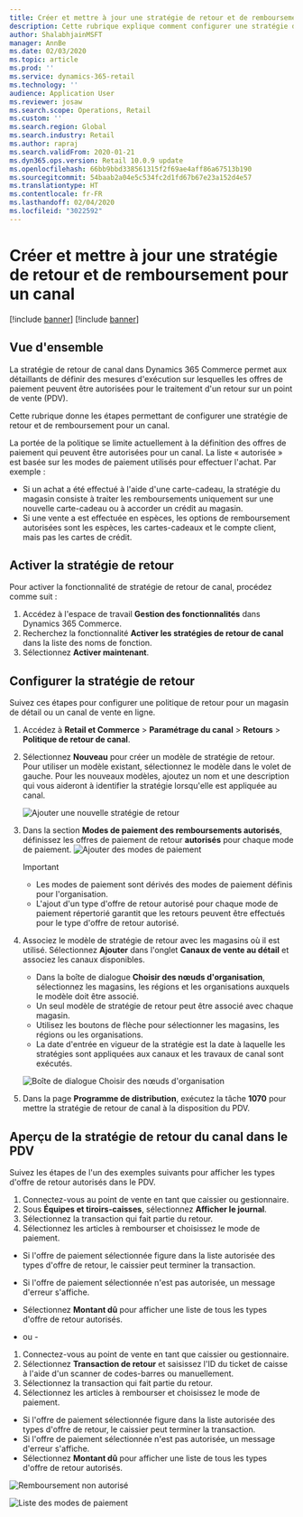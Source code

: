 ```yaml
---
title: Créer et mettre à jour une stratégie de retour et de remboursement pour un canal
description: Cette rubrique explique comment configurer une stratégie de retour et de remboursement pour un canal.
author: ShalabhjainMSFT
manager: AnnBe
ms.date: 02/03/2020
ms.topic: article
ms.prod: ''
ms.service: dynamics-365-retail
ms.technology: ''
audience: Application User
ms.reviewer: josaw
ms.search.scope: Operations, Retail
ms.custom: ''
ms.search.region: Global
ms.search.industry: Retail
ms.author: rapraj
ms.search.validFrom: 2020-01-21
ms.dyn365.ops.version: Retail 10.0.9 update
ms.openlocfilehash: 66bb9bbd338561315f2f69ae4aff86a67513b190
ms.sourcegitcommit: 54baab2a04e5c534fc2d1fd67b67e23a152d4e57
ms.translationtype: HT
ms.contentlocale: fr-FR
ms.lasthandoff: 02/04/2020
ms.locfileid: "3022592"
---
```

# <a name="create-and-update-a-returns-and-refunds-policy-for-a-channel"></a>Créer et mettre à jour une stratégie de retour et de remboursement pour un canal

[!include [banner](includes/banner.md)]
[!include [banner](includes/preview-banner.md)]


## <a name="overview"></a>Vue d'ensemble

La stratégie de retour de canal dans Dynamics 365 Commerce permet aux détaillants de définir des mesures d'exécution sur lesquelles les offres de paiement peuvent être autorisées pour le traitement d'un retour sur un point de vente (PDV).  

Cette rubrique donne les étapes permettant de configurer une stratégie de retour et de remboursement pour un canal.

La portée de la politique se limite actuellement à la définition des offres de paiement qui peuvent être autorisées pour un canal. La liste « autorisée » est basée sur les modes de paiement utilisés pour effectuer l'achat. Par exemple :

- Si un achat a été effectué à l'aide d'une carte-cadeau, la stratégie du magasin consiste à traiter les remboursements uniquement sur une nouvelle carte-cadeau ou à accorder un crédit au magasin. 
- Si une vente a est effectuée en espèces, les options de remboursement autorisées sont les espèces, les cartes-cadeaux et le compte client, mais pas les cartes de crédit. 


## <a name="enable-return-policy"></a>Activer la stratégie de retour

Pour activer la fonctionnalité de stratégie de retour de canal, procédez comme suit :

1. Accédez à l'espace de travail **Gestion des fonctionnalités** dans Dynamics 365 Commerce.
2. Recherchez la fonctionnalité **Activer les stratégies de retour de canal** dans la liste des noms de fonction.
3. Sélectionnez **Activer maintenant**. 

## <a name="configure-return-policy"></a>Configurer la stratégie de retour

Suivez ces étapes pour configurer une politique de retour pour un magasin de détail ou un canal de vente en ligne.

1. Accédez à **Retail et Commerce** \> **Paramétrage du canal** \> **Retours** \> **Politique de retour de canal**.

2. Sélectionnez **Nouveau** pour créer un modèle de stratégie de retour. Pour utiliser un modèle existant, sélectionnez le modèle dans le volet de gauche. Pour les nouveaux modèles, ajoutez un nom et une description qui vous aideront à identifier la stratégie lorsqu'elle est appliquée au canal.

   ![Ajouter une nouvelle stratégie de retour](media/Return-policy-page1.png "Ajouter une nouvelle stratégie de retour")
     
   
3. Dans la section **Modes de paiement des remboursements autorisés**, définissez les offres de paiement de retour **autorisés** pour chaque mode de paiement.
   ![Ajouter des modes de paiement](media/Return-policy-page2.PNG "Définir les modes de paiement autorisés par type de paiement")
   
    > [!IMPORTANT]
    > - Les modes de paiement sont dérivés des modes de paiement définis pour l'organisation.
    > - L'ajout d'un type d'offre de retour autorisé pour chaque mode de paiement répertorié garantit que les retours peuvent être effectués pour le type d'offre de retour autorisé.
    
4. Associez le modèle de stratégie de retour avec les magasins où il est utilisé. Sélectionnez **Ajouter** dans l'onglet **Canaux de vente au détail** et associez les canaux disponibles. 

    - Dans la boîte de dialogue **Choisir des nœuds d'organisation**, sélectionnez les magasins, les régions et les organisations auxquels le modèle doit être associé.
    - Un seul modèle de stratégie de retour peut être associé avec chaque magasin.
    - Utilisez les boutons de flèche pour sélectionner les magasins, les régions ou les organisations.
    - La date d'entrée en vigueur de la stratégie est la date à laquelle les stratégies sont appliquées aux canaux et les travaux de canal sont exécutés. 

    ![Boîte de dialogue Choisir des nœuds d'organisation](media/Return-policy-page3.PNG "Boîte de dialogue Choisir des nœuds d'organisation")

5. Dans la page **Programme de distribution**, exécutez la tâche **1070** pour mettre la stratégie de retour de canal à la disposition du PDV.

## <a name="preview-the-channel-return-policy-in-the-pos"></a>Aperçu de la stratégie de retour du canal dans le PDV

Suivez les étapes de l'un des exemples suivants pour afficher les types d'offre de retour autorisés dans le PDV.

1. Connectez-vous au point de vente en tant que caissier ou gestionnaire.
2. Sous **Équipes et tiroirs-caisses**, sélectionnez **Afficher le journal**.
3. Sélectionnez la transaction qui fait partie du retour. 
4. Sélectionnez les articles à rembourser et choisissez le mode de paiement.  
- Si l'offre de paiement sélectionnée figure dans la liste autorisée des types d'offre de retour, le caissier peut terminer la transaction.
- Si l'offre de paiement sélectionnée n'est pas autorisée, un message d'erreur s'affiche.
- Sélectionnez **Montant dû** pour afficher une liste de tous les types d'offre de retour autorisés.

- ou -

1. Connectez-vous au point de vente en tant que caissier ou gestionnaire.
2. Sélectionnez **Transaction de retour** et saisissez l'ID du ticket de caisse à l'aide d'un scanner de codes-barres ou manuellement. 
3. Sélectionnez la transaction qui fait partie du retour. 
4. Sélectionnez les articles à rembourser et choisissez le mode de paiement.  
- Si l'offre de paiement sélectionnée figure dans la liste autorisée des types d'offre de retour, le caissier peut terminer la transaction.
- Si l'offre de paiement sélectionnée n'est pas autorisée, un message d'erreur s'affiche.
- Sélectionnez **Montant dû** pour afficher une liste de tous les types d'offre de retour autorisés.

![Remboursement non autorisé](media/Return-policy-page6.png "Type de remboursement non autorisé")



![Liste des modes de paiement](media/Return-policy-page5.PNG "Types de remboursement autorisés")
